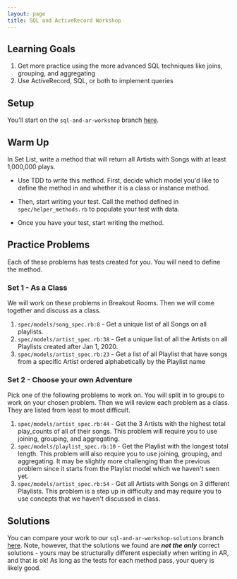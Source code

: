 ```yaml
---
layout: page
title: SQL and ActiveRecord Workshop
---
```

## Learning Goals

1. Get more practice using the more advanced SQL techniques like joins, grouping, and aggregating
2. Use ActiveRecord, SQL, or both to implement queries

## Setup
You’ll start on the `sql-and-ar-workshop` branch [here](https://github.com/turingschool-examples/set-list-7/tree/sql-and-ar-workshop).

## Warm Up
In Set List, write a method that will return all Artists with Songs with at least 1,000,000 plays.

* Use TDD to write this method. First, decide which model you'd like to define the method in and whether it is a class or instance method.

* Then, start writing your test. Call the method defined in `spec/helper_methods.rb` to populate your test with data.

* Once you have your test, start writing the method.

## Practice Problems

Each of these problems has tests created for you. You will need to define the method.

### Set 1 - As a Class

We will work on these problems in Breakout Rooms. Then we will come together and discuss as a class.

1. `spec/models/song_spec.rb:8` - Get a unique list of all Songs on all playlists.
2. `spec/models/artist_spec.rb:38` - Get a unique list of all the Artists on all Playlists created after Jan 1, 2020.
3. `spec/models/artist_spec.rb:23` - Get a list of all Playlist that have songs from a specific Artist ordered alphabetically by the Playlist name

### Set 2 - Choose your own Adventure

Pick one of the following problems to work on. You will split in to groups to work on your chosen problem. Then we will review each problem as a class. They are listed from least to most difficult.

1. `spec/models/artist_spec.rb:44` - Get the 3 Artists with the highest total play_counts of all of their songs. This problem will require you to use joining, grouping, and aggregating.
2. `spec/models/playlist_spec.rb:10` - Get the Playlist with the longest total length. This problem will also require you to use joining, grouping, and aggregating. It may be slightly more challenging than the previous problem since it starts from the Playlist model which we haven't seen yet.
3. `spec/models/artist_spec.rb:54` - Get all Artists with Songs on 3 different Playlists. This problem is a step up in difficulty and may require you to use concepts that we haven't discussed in class.


## Solutions
You can compare your work to our `sql-and-ar-workshop-solutions` branch [here](https://github.com/turingschool-examples/set-list-7/tree/sql-and-ar-workshop-solutions). 
Note, however, that the solutions we found are ___not the only___ correct solutions - yours may be structurally different especially when writing in AR, and that is ok! As long as the tests for each method pass, your query is likely good. 
